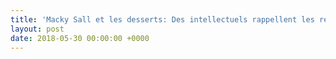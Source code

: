 ```yaml
---
title: 'Macky Sall et les desserts: Des intellectuels rappellent les réalités de l’époque'
layout: post
date: 2018-05-30 00:00:00 +0000
---
```

